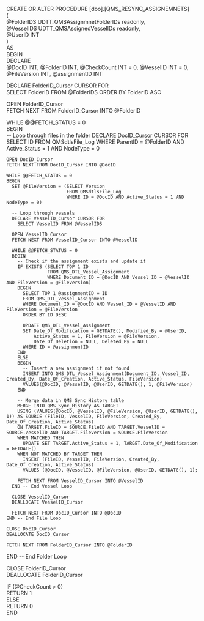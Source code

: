 CREATE OR ALTER PROCEDURE [dbo].[QMS_RESYNC_ASSIGNEMNETS]      
(  
  @FolderIDS UDTT_QMSAssignmnetFolderIDs readonly,      
  @VesselIDS UDTT_QMSAssignedVesselIDs readonly,      
  @UserID INT  
)      
AS   
BEGIN   
  DECLARE   
    @DocID INT, @FolderID INT, @CheckCount INT = 0, 
    @VesselID INT = 0, @FileVersion INT, 
    @assignmentID INT

  DECLARE FolderID_Cursor CURSOR FOR   
    SELECT FolderID FROM @FolderIDS ORDER BY FolderID ASC  

  OPEN FolderID_Cursor  
  FETCH NEXT FROM FolderID_Cursor INTO @FolderID   
  
  WHILE @@FETCH_STATUS = 0  
  BEGIN  
    -- Loop through files in the folder
    DECLARE DocID_Cursor CURSOR FOR   
      SELECT ID FROM QMSdtlsFile_Log 
      WHERE ParentID = @FolderID AND Active_Status = 1 AND NodeType = 0 

    OPEN DocID_Cursor  
    FETCH NEXT FROM DocID_Cursor INTO @DocID    
    
    WHILE @@FETCH_STATUS = 0  
    BEGIN   
      SET @FileVersion = (SELECT Version 
                          FROM QMSdtlsFile_Log 
                          WHERE ID = @DocID AND Active_Status = 1 AND NodeType = 0)      
    
      -- Loop through vessels
      DECLARE VesselID_Cursor CURSOR FOR   
        SELECT VesselID FROM @VesselIDS  
        
      OPEN VesselID_Cursor  
      FETCH NEXT FROM VesselID_Cursor INTO @VesselID   

      WHILE @@FETCH_STATUS = 0  
      BEGIN      
        -- Check if the assignment exists and update it
        IF EXISTS (SELECT TOP 1 ID 
                   FROM QMS_DTL_Vessel_Assignment 
                   WHERE Document_ID = @DocID AND Vessel_ID = @VesselID AND FileVersion = @FileVersion)      
        BEGIN      
          SELECT TOP 1 @assignmentID = ID 
          FROM QMS_DTL_Vessel_Assignment 
          WHERE Document_ID = @DocID AND Vessel_ID = @VesselID AND FileVersion = @FileVersion
          ORDER BY ID DESC

          UPDATE QMS_DTL_Vessel_Assignment 
          SET Date_Of_Modification = GETDATE(), Modified_By = @UserID, 
              Active_Status = 1, FileVersion = @FileVersion, 
              Date_Of_Deletion = NULL, Deleted_By = NULL
          WHERE ID = @assignmentID
        END      
        ELSE      
        BEGIN      
          -- Insert a new assignment if not found
          INSERT INTO QMS_DTL_Vessel_Assignment(Document_ID, Vessel_ID, Created_By, Date_Of_Creation, Active_Status, FileVersion)      
          VALUES(@DocID, @VesselID, @UserID, GETDATE(), 1, @FileVersion)      
        END      
    
        -- Merge data in QMS_Sync_History table       
        MERGE INTO QMS_Sync_History AS TARGET       
        USING (VALUES(@DocID, @VesselID, @FileVersion, @UserID, GETDATE(), 1)) AS SOURCE (FileID, VesselID, FileVersion, Created_By, Date_Of_Creation, Active_Status)      
        ON TARGET.FileID = SOURCE.FileID AND TARGET.VesselID = SOURCE.VesselID AND TARGET.FileVersion = SOURCE.FileVersion   
        WHEN MATCHED THEN       
          UPDATE SET TARGET.Active_Status = 1, TARGET.Date_Of_Modification = GETDATE()       
        WHEN NOT MATCHED BY TARGET THEN      
          INSERT (FileID, VesselID, FileVersion, Created_By, Date_Of_Creation, Active_Status)      
          VALUES (@DocID, @VesselID, @FileVersion, @UserID, GETDATE(), 1);   

        FETCH NEXT FROM VesselID_Cursor INTO @VesselID   
      END -- End Vessel Loop
      
      CLOSE VesselID_Cursor  
      DEALLOCATE VesselID_Cursor  

      FETCH NEXT FROM DocID_Cursor INTO @DocID   
    END -- End File Loop
    
    CLOSE DocID_Cursor  
    DEALLOCATE DocID_Cursor  

    FETCH NEXT FROM FolderID_Cursor INTO @FolderID  
  END -- End Folder Loop
  
  CLOSE FolderID_Cursor  
  DEALLOCATE FolderID_Cursor     
  
  IF (@CheckCount > 0)      
    RETURN 1		
  ELSE      
    RETURN 0      
END